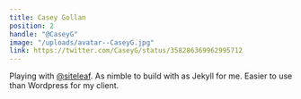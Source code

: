 ```yaml
---
title: Casey Gollan
position: 2
handle: "@CaseyG"
image: "/uploads/avatar--CaseyG.jpg"
link: https://twitter.com/CaseyG/status/358286369962995712
---
```


Playing with [@siteleaf](https://twitter.com/siteleaf). As nimble to build with as Jekyll for me. Easier to use than Wordpress for my client.
